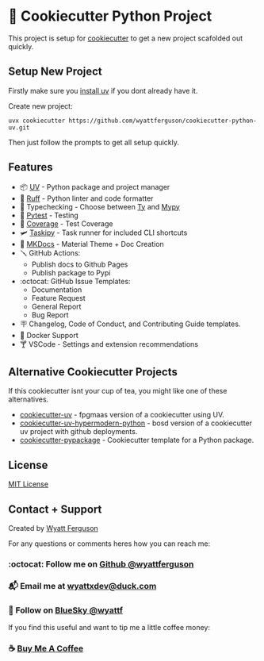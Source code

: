 # :snake: Cookiecutter Python Project

This project is setup for [cookiecutter](https://www.cookiecutter.io/) to get a new project scafolded out quickly.

## Setup New Project

Firstly make sure you [install uv](https://docs.astral.sh/uv/getting-started/installation/#installation-methods) if you dont already have it.

Create new project:

```
uvx cookiecutter https://github.com/wyattferguson/cookiecutter-python-uv.git
```

Then just follow the prompts to get all setup quickly.

## Features

- :package: [UV](https://docs.astral.sh/uv/) - Python package and project manager
- :crab: [Ruff](https://docs.astral.sh/ruff/) - Python linter and code formatter
- :bug: Typechecking - Choose between [Ty](https://github.com/astral-sh/ty) and [Mypy](https://www.mypy-lang.org/)
- :test_tube: [Pytest](https://docs.pytest.org/en/stable/) - Testing
- :telescope: [Coverage](https://coverage.readthedocs.io/en/7.6.12/) - Test Coverage
- :small_airplane: [Taskipy](https://github.com/taskipy/taskipy) - Task runner for included CLI shortcuts
- :vhs: [MKDocs](https://squidfunk.github.io/mkdocs-material/) - Material Theme + Doc Creation
- :screwdriver: GitHub Actions:
  - Publish docs to Github Pages
  - Publish package to Pypi
- :octocat: GitHub Issue Templates:
  - Documentation
  - Feature Request
  - General Report
  - Bug Report
- :placard: Changelog, Code of Conduct, and Contributing Guide templates.
- :whale2: Docker Support
- :cocktail: VSCode - Settings and extension recommendations

## Alternative Cookiecutter Projects

If this cookiecutter isnt your cup of tea, you might like one of these alternatives.

- [cookiecutter-uv](https://github.com/fpgmaas/cookiecutter-uv) - fpgmaas version of a cookiecutter using UV.
- [cookiecutter-uv-hypermodern-python](https://github.com/bosd/cookiecutter-uv-hypermodern-python) - bosd version of a cookiecutter uv project with github deployments.
- [cookiecutter-pypackage](https://github.com/audreyfeldroy/cookiecutter-pypackage) - Cookiecutter template for a Python package.

## License

[MIT License](https://github.com/wyattferguson/cookiecutter-project/blob/main/LICENSE)

## Contact + Support

Created by [Wyatt Ferguson](https://github.com/wyattferguson)

For any questions or comments heres how you can reach me:

### :octocat: Follow me on [Github @wyattferguson](https://github.com/wyattferguson)

### :mailbox_with_mail: Email me at [wyattxdev@duck.com](wyattxdev@duck.com)

### :tropical_drink: Follow on [BlueSky @wyattf](https://wyattf.bsky.social)

If you find this useful and want to tip me a little coffee money:

### :coffee: [Buy Me A Coffee](https://www.buymeacoffee.com/wyattferguson)
